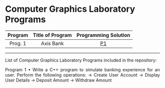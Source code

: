 # Computer Graphics Laboratory Programs

|    Program     |           Title of Program            |   Programming Solution   | 
| :------------: | :-----------------------------------: | :----------------------: | 
|    Prog. 1     |              Axis Bank                |          [P1][p1]        |


[p1]: https://github.com/amit25bhalerao/CPP-Programming/blob/main/AxisBank/main.cpp

-----------------------------------------------------------------------------------------------------------------------------------------------------------------------

List of Computer Graphics Laboratory Programs included in the repository:

<p align="justify"> 
Program 1 • Write a C++ program to simulate banking experience for an user. Perform the following operations:
-> Create User Account
-> Display User Details
-> Deposit Amount
-> Withdraw Amount
</p>

